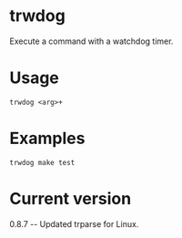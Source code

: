 # trwdog

Execute a command with a watchdog timer.

# Usage

    trwdog <arg>+

# Examples

    trwdog make test

# Current version

0.8.7 -- Updated trparse for Linux.
